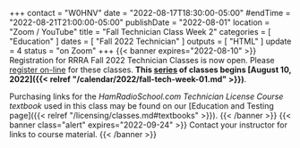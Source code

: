 +++
contact = "W0HNV"
date = "2022-08-17T18:30:00-05:00"
#endTime = "2022-08-21T21:00:00-05:00"
publishDate = "2022-08-01"
location = "Zoom / YouTube"
title = "Fall Technician Class Week 2"
categories = [ "Education" ]
dates = [ "Fall 2022 Technician" ]
outputs = [ "HTML" ]
update = 4
status = "on Zoom"
+++
{{< banner expires="2022-08-10" >}}
Registration for RRRA Fall 2022 Technician Classes is now open. Please
[register on-line](https://www.eventbrite.com/e/class-preparation-for-passing-the-fcc-amateur-radio-technician-class-test-tickets-393444461977)
for these classes. **This
[series](/dates/fall-2022-technician)
of classes begins
[August 10, 2022]({{< relref "/calendar/2022/fall-tech-week-01.md" >}})**.

Purchasing links for the *HamRadioSchool.com Technician License Course
textbook* used in this class may be found on our
[Education and Testing page]({{< relref "/licensing/classes.md#textbooks" >}}).
{{< /banner >}}
{{< banner class="alert" expires="2022-09-24" >}}
Contact your instructor for links to course material.
{{< /banner >}}
